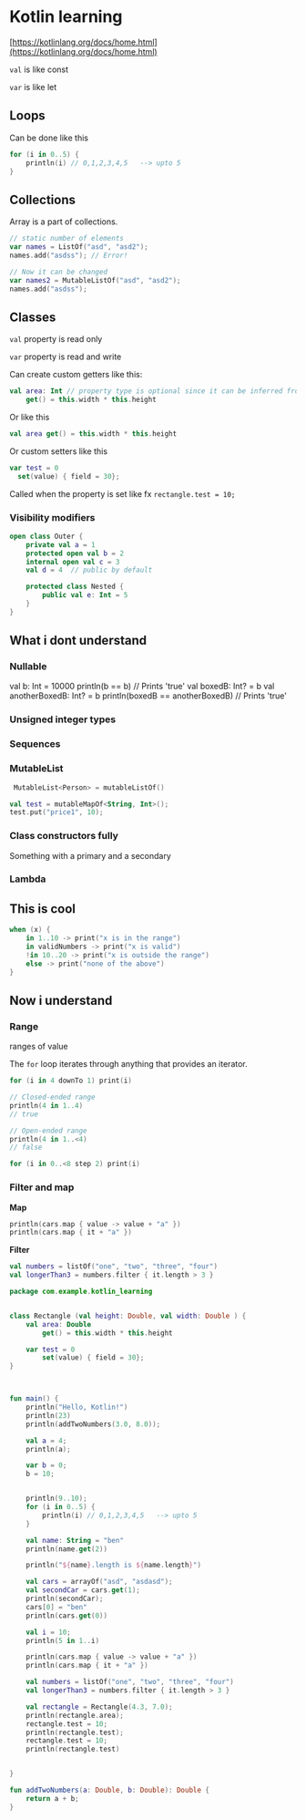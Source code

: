 # Kotlin learning

[https://kotlinlang.org/docs/home.html](https://kotlinlang.org/docs/home.html)

`val` is like const

`var` is like let



## Loops

Can be done like this

```kotlin
for (i in 0..5) {
    println(i) // 0,1,2,3,4,5   --> upto 5
}
```



## Collections

Array is a part of collections. 

```kotlin
// static number of elements
var names = ListOf("asd", "asd2");
names.add("asdss"); // Error!

// Now it can be changed
var names2 = MutableListOf("asd", "asd2");
names.add("asdss"); 
```







## Classes

`val` property is read only

`var` property is read and write



Can create custom getters like this:



```kotlin
val area: Int // property type is optional since it can be inferred from the getter's return type
	get() = this.width * this.height
```



Or like this

```kotlin
val area get() = this.width * this.height
```



Or custom setters like this

```kotlin
var test = 0
  set(value) { field = 30};
```

Called when the property is set like fx `rectangle.test = 10;`



### Visibility modifiers

```kotlin
open class Outer {
    private val a = 1
    protected open val b = 2
    internal open val c = 3
    val d = 4  // public by default

    protected class Nested {
        public val e: Int = 5
    }
}
```





## What i dont understand



### Nullable

val b: Int = 10000
println(b == b) // Prints 'true'
val boxedB: Int? = b
val anotherBoxedB: Int? = b
println(boxedB == anotherBoxedB) // Prints 'true'



### Unsigned integer types



### Sequences



### MutableList

```kotlin
 MutableList<Person> = mutableListOf()
```

```kotlin
val test = mutableMapOf<String, Int>();
test.put("price1", 10);
```





### Class constructors fully

Something with a primary and a secondary



### Lambda







## This is cool

```kotlin
when (x) {
    in 1..10 -> print("x is in the range")
    in validNumbers -> print("x is valid")
    !in 10..20 -> print("x is outside the range")
    else -> print("none of the above")
}
```





## Now i understand



### Range

ranges of value

The `for` loop iterates through anything that provides an iterator. 

```kotlin
for (i in 4 downTo 1) print(i)

// Closed-ended range
println(4 in 1..4)
// true

// Open-ended range
println(4 in 1..<4)
// false

for (i in 0..<8 step 2) print(i)
```



### Filter and map

**Map**

```kotlin
println(cars.map { value -> value + "a" })
println(cars.map { it + "a" })
```



**Filter**

```kotlin
val numbers = listOf("one", "two", "three", "four")
val longerThan3 = numbers.filter { it.length > 3 }
```





```kotlin
package com.example.kotlin_learning


class Rectangle (val height: Double, val width: Double ) {
    val area: Double
        get() = this.width * this.height

    var test = 0
        set(value) { field = 30};
}



fun main() {
    println("Hello, Kotlin!")
    println(23)
    println(addTwoNumbers(3.0, 8.0));

    val a = 4;
    println(a);

    var b = 0;
    b = 10;


    println(9..10);
    for (i in 0..5) {
        println(i) // 0,1,2,3,4,5   --> upto 5
    }

    val name: String = "ben"
    println(name.get(2))

    println("${name}.length is ${name.length}")

    val cars = arrayOf("asd", "asdasd");
    val secondCar = cars.get(1);
    println(secondCar);
    cars[0] = "ben"
    println(cars.get(0))

    val i = 10;
    println(5 in 1..i)

    println(cars.map { value -> value + "a" })
    println(cars.map { it + "a" })

    val numbers = listOf("one", "two", "three", "four")
    val longerThan3 = numbers.filter { it.length > 3 }

    val rectangle = Rectangle(4.3, 7.0);
    println(rectangle.area);
    rectangle.test = 10;
    println(rectangle.test);
    rectangle.test = 10;
    println(rectangle.test)


}

fun addTwoNumbers(a: Double, b: Double): Double {
    return a + b;
}


```



